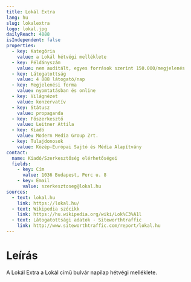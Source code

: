 ```yaml
---
title: Lokál Extra
lang: hu
slug: lokalextra
logo: lokal.jpg
dailyReach: 4888
isIndependent: false
properties:
  - key: Kategória
    value: a Lokál hétvégi melléklete
  - key: Példányszám
    value: nem auditált, egyes források szerint 150.000/megjelenés
  - key: Látogatottság
    value: 4 888 látogató/nap
  - key: Megjelenési forma
    value: nyomtatásban és online
  - key: Világnézet
    value: konzervatív
  - key: Státusz
    value: propaganda
  - key: Főszerkesztő
    value: Leitner Attila
  - key: Kiadó
    value: Modern Media Group Zrt.
  - key: Tulajdonosok
    value: Közép-Európai Sajtó és Média Alapítvány
contact:
  name: Kiadó/Szerkesztőség elérhetőségei
  fields:
    - key: Cím
      value: 1036 Budapest, Perc u. 8
    - key: Email
      value: szerkesztoseg@lokal.hu
sources:
  - text: lokal.hu
    link: https://lokal.hu/
  - text: Wikipedia szócikk
    link: https://hu.wikipedia.org/wiki/Lok%C3%A1l
  - text: Látogatottsági adatok - Siteworthtraffic
    link: http://www.siteworthtraffic.com/report/lokal.hu
---
```


# Leírás

A Lokál Extra a Lokál című bulvár napilap hétvégi melléklete.